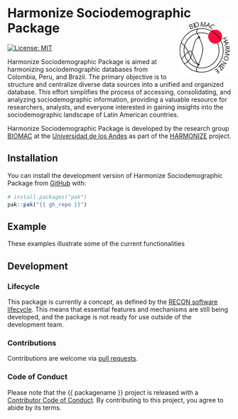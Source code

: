 
<!-- README.md is generated from README.Rmd. Please edit that file. -->
<!-- The code to render this README is stored in .github/workflows/render-readme.yaml -->
<!-- Variables marked with double curly braces will be transformed beforehand: -->
<!-- `packagename` is extracted from the DESCRIPTION file -->
<!-- `gh_repo` is extracted via a special environment variable in GitHub Actions -->

# Harmonize Sociodemographic Package <img src="man/figures/logo.svg" align="right" width="120" />

<!-- badges: start -->

[![License: MIT](https://img.shields.io/badge/License-MIT-yellow.svg)](https://opensource.org/license/mit/)
<!-- badges: end -->

Harmonize Sociodemographic Package is aimed at harmonizing sociodemographic databases from Colombia, Peru, and Brazil. The primary objective is to structure and centralize diverse data sources into a unified and organized database. This effort simplifies the process of accessing, consolidating, and analyzing sociodemographic information, providing a valuable resource for researchers, analysts, and everyone interested in gaining insights into the sociodemographic landscape of Latin American countries.

<!-- This sentence is optional and can be removed -->

Harmonize Sociodemographic Package is developed by the research group [BIOMAC](https://ingbiomedica.uniandes.edu.co/es/investigacion/lineas-investigacion/biologia-matematica-computacional#) at the
[Universidad de los Andes](https://uniandes.edu.co/) as part of the [HARMONIZE](https://www.iai.int/es/news/detail/HARMONIZE-a-new-IAI-partnership) project.

## Installation

You can install the development version of Harmonize Sociodemographic Package from
[GitHub](https://github.com/) with:

``` r
# install.packages("pak")
pak::pak("{{ gh_repo }}")
```

## Example

These examples illustrate some of the current functionalities

## Development

### Lifecycle

This package is currently a *concept*, as defined by the [RECON software
lifecycle](https://www.reconverse.org/lifecycle.html). This means that
essential features and mechanisms are still being developed, and the
package is not ready for use outside of the development team.

### Contributions

Contributions are welcome via [pull
requests](https://github.com/%7B%7B%20gh_repo%20%7D%7D/pulls).

### Code of Conduct

Please note that the {{ packagename }} project is released with a
[Contributor Code of
Conduct](https://github.com/epiverse-trace/.github/blob/main/CODE_OF_CONDUCT.md).
By contributing to this project, you agree to abide by its terms.
